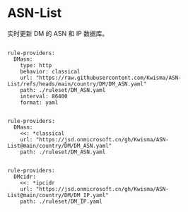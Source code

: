 
# ASN-List

实时更新 DM 的 ASN 和 IP 数据库。

<pre><code class="language-javascript">
rule-providers:
  DMasn:
    type: http
    behavior: classical
    url: "https://raw.githubusercontent.com/Kwisma/ASN-List/refs/heads/main/country/DM/DM_ASN.yaml"
    path: ./ruleset/DM_ASN.yaml
    interval: 86400
    format: yaml
</code></pre>

<pre><code class="language-javascript">
rule-providers:
  DMasn:
    <<: *classical
    url: "https://jsd.onmicrosoft.cn/gh/Kwisma/ASN-List@main/country/DM/DM_ASN.yaml"
    path: ./ruleset/DM_ASN.yaml
</code></pre>

<pre><code class="language-javascript">
rule-providers:
  DMcidr:
    <<: *ipcidr
    url: "https://jsd.onmicrosoft.cn/gh/Kwisma/ASN-List@main/country/DM/DM_IP.yaml"
    path: ./ruleset/DM_IP.yaml
</code></pre>